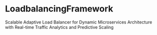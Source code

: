 # LoadbalancingFramework
Scalable Adaptive Load Balancer for Dynamic Microservices Architecture with Real-time Traffic Analytics and Predictive Scaling
